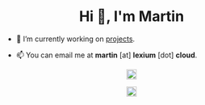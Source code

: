 <h1 align="center">Hi 👋, I'm Martin</h1>

- 🔭 I’m currently working on [projects](https://mxrtn.me/projects).

- 📫 You can email me at **martin** [at] **lexium** [dot] **cloud**.

<p align="center">
<a href="https://twitter.com/Martinnkek" target="blank"><img align="center" src="https://cdn.jsdelivr.net/npm/simple-icons@3.0.1/icons/twitter.svg" alt="Martinnkek" height="20" width="20" /></a>
</p>

<p align="center">
<a href="https://keybase.io/martinhaha" target="blank"><img align="center" src="https://cdn.jsdelivr.net/npm/simple-icons@3.0.1/icons/keybase.svg" alt="martinhaha" height="20" width="20" /></a>
</p>
